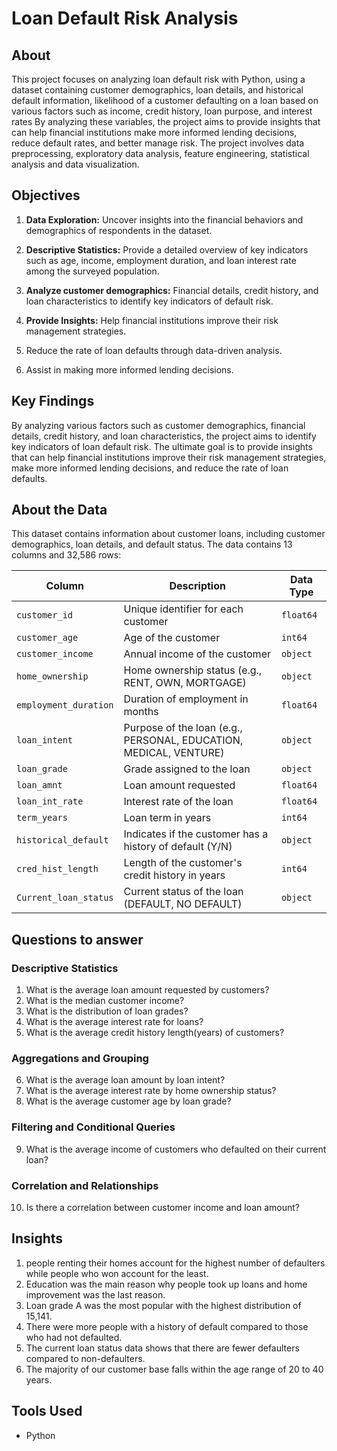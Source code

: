 
# Loan Default Risk Analysis 


## About
This project focuses on analyzing loan default risk with Python, using a dataset containing customer demographics, loan details, and historical default information, likelihood of a customer defaulting on a loan based on various factors such as income, credit history, loan purpose, and interest rates By analyzing these variables, the project aims to provide insights that can help financial institutions make more informed lending decisions, reduce default rates, and better manage risk. The project involves data preprocessing, exploratory data analysis, feature engineering, statistical analysis and data visualization.




## Objectives 

1. **Data Exploration:** Uncover insights into the financial behaviors and demographics of respondents in the dataset.

2. **Descriptive Statistics:** Provide a detailed overview of key indicators such as age, income, employment duration, and loan interest rate among the surveyed population.

3. **Analyze customer demographics:**   Financial details, credit history, and loan characteristics to identify key indicators of default risk.

4. **Provide  Insights:**   Help financial institutions improve their risk management strategies.

5. Reduce the rate of loan defaults through data-driven analysis.

6. Assist in making more informed lending decisions.



## Key Findings

By analyzing various factors such as customer demographics, financial details, credit history, and loan characteristics, the project aims to identify key indicators of loan default risk. The ultimate goal is to provide insights that can help financial institutions improve their risk management strategies, make more informed lending decisions, and reduce the rate of loan defaults.

## About the Data 
This dataset contains information about customer loans, including customer demographics, loan details, and default status. The data contains 13 columns and 32,586 rows:

| Column               | Description                                                          | Data Type  |
|----------------------|----------------------------------------------------------------------|------------|
| `customer_id`        | Unique identifier for each customer                                  | `float64`      |
| `customer_age`       | Age of the customer                                                  | `int64`      |
| `customer_income`    | Annual income of the customer                                        | `object`      |
| `home_ownership`     | Home ownership status (e.g., RENT, OWN, MORTGAGE)                    | `object`   |
| `employment_duration`| Duration of employment in months                                     | `float64`      |
| `loan_intent`        | Purpose of the loan (e.g., PERSONAL, EDUCATION, MEDICAL, VENTURE)    | `object`   |
| `loan_grade`         | Grade assigned to the loan                                           | `object`   |
| `loan_amnt`          | Loan amount requested                                                | `float64`    |
| `loan_int_rate`      | Interest rate of the loan                                            | `float64`    |
| `term_years`         | Loan term in years                                                   | `int64`      |
| `historical_default` | Indicates if the customer has a history of default (Y/N)             | `object`   |
| `cred_hist_length`   | Length of the customer's credit history in years                     | `int64`      |
| `Current_loan_status`| Current status of the loan (DEFAULT, NO DEFAULT)                     | `object`   |


## Questions to answer

### Descriptive Statistics

1. What is the average loan amount requested by customers?
2. What is the median customer income?
3. What is the distribution of loan grades?
4. What is the average interest rate for loans?
5. What is the average credit history length(years) of customers?

### Aggregations and Grouping

6. What is the average loan amount by loan intent?
7. What is the average interest rate by home ownership status?
8. What is the average customer age by loan grade?

### Filtering and Conditional Queries

9. What is the average income of customers who defaulted on their current loan?

### Correlation and Relationships
10. Is there a correlation between customer income and loan amount?

## Insights
1. people renting their homes account for the highest number of defaulters while people who won account for the least.
2. Education was the main reason why people took up loans and home improvement was the last reason.
3. Loan grade A was the most popular with the highest distribution of 15,141.
4. There were more people with a history of default compared to those who had not defaulted.
5. The current loan status data shows that there are fewer defaulters compared to non-defaulters.
6. The majority of our customer base falls within the age range of 20 to 40 years.

## Tools Used
- Python
